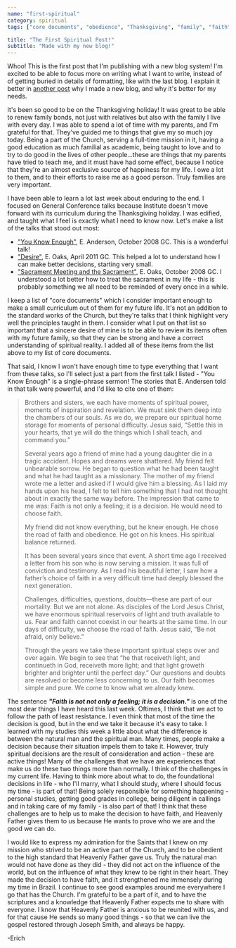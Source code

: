 ```yaml
---
name: "first-spiritual"
category: spiritual
tags: ["core documents", "obedience", "Thanksgiving", "family", "faith"]

title: "The First Spiritual Post!"
subtitle: "Made with my new blog!"
---
```


Whoo! This is the first post that I'm publishing with a new blog system! I'm excited to be able to focus more on writing what I want to write, instead of of getting buried in details of formatting, like with the last blog. I explain it better in [another post](/2014/11/composition-and-digitizing) why I made a new blog, and why it's better for my needs.

It's been so good to be on the Thanksgiving holiday! It was great to be able to renew family bonds, not just with relatives but also with the family I live with every day. I was able to spend a lot of time with my parents, and I'm grateful for that. They've guided me to things that give my so much joy today. Being a part of the Church, serving a full-time mission in it, having a good education as much familial as academic, being taught to love and to try to do good in the lives of other people...these are things that my parents have tried to teach me, and it must have had some effect, because I notice that they're an almost exclusive source of happiness for my life. I owe a lot to them, and to their efforts to raise me as a good person. Truly families are very important.

I have been able to learn a lot last week about enduring to the end. I focused on General Conference talks because Institute doesn't move forward with its curriculum during the Thanksgiving holiday. I was edified, and taught what I feel is exactly what I need to know now. Let's make a list of the talks that stood out most:

* ["You Know Enough"](https://www.lds.org/general-conference/2008/10/you-know-enough?lang=eng), E. Anderson, October 2008 GC. This is a wonderful talk!
* ["Desire"](https://www.lds.org/general-conference/2011/04/desire?lang=eng), E. Oaks, April 2011 GC. This helped a lot to understand how I can make better decisions, starting very small.
* ["Sacrament Meeting and the Sacrament"](https://www.lds.org/general-conference/2008/10/sacrament-meeting-and-the-sacrament?lang=eng), E. Oaks, October 2008 GC. I understood a lot better how to treat the sacrament in my life - this is probably something we all need to be reminded of every once in a while.

I keep a list of "core documents" which I consider important enough to make a small curriculum out of them for my future life. It's not an addition to the standard works of the Church, but they're talks that I think highlight very well the principles taught in them. I consider what I put on that list so important that a sincere desire of mine is to be able to review its items often with my future family, so that they can be strong and have a correct understanding of spiritual reality. I added all of these items from the list above to my list of core documents.

That said, I know I won't have enough time to type everything that I want from these talks, so I'll select just a part from the first talk I listed - "You Know Enough" is a single-phrase sermon! The stories that E. Andersen told in that talk were powerful, and I'd like to cite one of them:

> Brothers and sisters, we each have moments of spiritual power, moments of inspiration and revelation. We must sink them deep into the chambers of our souls. As we do, we prepare our spiritual home storage for moments of personal difficulty. Jesus said, “Settle this in your hearts, that ye will do the things which I shall teach, and command you.”
> 
> Several years ago a friend of mine had a young daughter die in a tragic accident. Hopes and dreams were shattered. My friend felt unbearable sorrow. He began to question what he had been taught and what he had taught as a missionary. The mother of my friend wrote me a letter and asked if I would give him a blessing. As I laid my hands upon his head, I felt to tell him something that I had not thought about in exactly the same way before. The impression that came to me was: Faith is not only a feeling; it is a decision. He would need to choose faith.
> 
> My friend did not know everything, but he knew enough. He chose the road of faith and obedience. He got on his knees. His spiritual balance returned.
> 
> It has been several years since that event. A short time ago I received a letter from his son who is now serving a mission. It was full of conviction and testimony. As I read his beautiful letter, I saw how a father’s choice of faith in a very difficult time had deeply blessed the next generation.
> 
> Challenges, difficulties, questions, doubts—these are part of our mortality. But we are not alone. As disciples of the Lord Jesus Christ, we have enormous spiritual reservoirs of light and truth available to us. Fear and faith cannot coexist in our hearts at the same time. In our days of difficulty, we choose the road of faith. Jesus said, “Be not afraid, only believe.”
> 
> Through the years we take these important spiritual steps over and over again. We begin to see that “he that receiveth light, and continueth in God, receiveth more light; and that light groweth brighter and brighter until the perfect day.” Our questions and doubts are resolved or become less concerning to us. Our faith becomes simple and pure. We come to know what we already knew.

The sentence ***"Faith is not not only a feeling; it is a decision."*** is one of the most dear things I have heard this last week. Oftimes, I think that we act to follow the path of least resistance. I even think that most of the time the decision is good, but in the end we take it because it's easy to take. I learned with my studies this week a little about what the difference is between the natural man and the spiritual man. Many times, people make a decision because their situation impels them to take it. However, truly spiritual decisions are the result of consideration and action - these are active things! Many of the challenges that we have are experiences that make us do these two things more than normally. I think of the challenges in my current life. Having to think more about what to do, the foundational decisions in life - who I'll marry, what I should study, where I should focus my time - is part of that! Being solely responsible for something happening - personal studies, getting good grades in college, being diligent in callings and in taking care of my family - is also part of that! I think that these challenges are to help us to make the decision to have faith, and Heavenly Father gives them to us because He wants to prove who we are and the good we can do.

I would like to express my admiration for the Saints that I knew on my mission who strived to be an active part of the Church, and to be obedient to the high standard that Heavenly Father gave us. Truly the natural man would not have done as they did - they did not act on the influence of the world, but on the influence of what they knew to be right in their heart. They made the decision to have faith, and it strengthened me immensely during my time in Brazil. I continue to see good examples around me everywhere I go that has the Church. I'm grateful to be a part of it, and to have the scriptures and a knowledge that Heavenly Father expects me to share with everyone. I know that Heavenly Father is anxious to be reunited with us, and for that cause He sends so many good things - so that we can live the gospel restored through Joseph Smith, and always be happy.

 -Erich